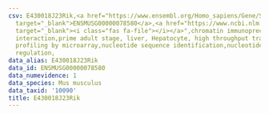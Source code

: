 ```yaml
---
csv: E430018J23Rik,<a href="https://www.ensembl.org/Homo_sapiens/Gene/Summary?db=core;g=ENSMUSG00000078580"
  target="_blank">ENSMUSG00000078580</a>,<a href="https://www.ncbi.nlm.nih.gov/pubmed/23834426"
  target="_blank"><i class="fas fa-file"></i></a>",chromatin immunoprecipitation assay,direct
  interaction,prime adult stage, liver, Hepatocyte, high throughput transcription
  profiling by microarray,nucleotide sequence identification,nucleotide sequence identification,transcriptional
  regulation,
data_alias: E430018J23Rik
data_id: ENSMUSG00000078580
data_numevidence: 1
data_species: Mus musculus
data_taxid: '10090'
title: E430018J23Rik
---
```


